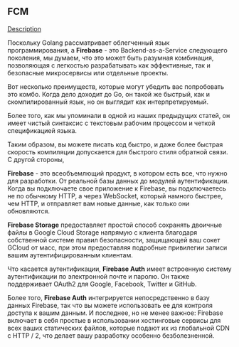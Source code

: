 ## FCM

[Description](https://intelligentbee.com/2018/02/27/firebase-integration-golang/)

Поскольку Golang рассматривает облегченный язык программирования, 
а **Firebase** - это Backend-as-a-Service следующего поколения, мы думаем, что это может быть разумная комбинация, 
позволяющая с легкостью разрабатывать как эффективные, так и безопасные микросервисы или отдельные проекты. 

Вот несколько преимуществ, которые могут убедить вас попробовать это комбо. 
Когда дело доходит до Go, он такой же быстрый, как и скомпилированный язык, 
но он выглядит как интерпретируемый. 

Более того, как мы упоминали в одной из наших предыдущих статей, он имеет чистый синтаксис 
с текстовым рабочим процессом и четкой спецификацией языка. 

Таким образом, вы можете писать код быстро, и даже более быстрая скорость компиляции допускается 
для быстрого стиля обратной связи. С другой стороны, 

**Firebase** - это всеобъемлющий продукт, в котором есть все, что нужно для разработки. 
От реальной базы данных до модулей аутентификации. Когда вы подключаете свое приложение к Firebase, 
вы подключаетесь не по обычному HTTP, а через WebSocket, который намного быстрее, чем HTTP, 
и отправляет вам новые данные, как только они обновляются. 

**Firebase Storage** предоставляет простой способ сохранять двоичные файлы в Google Cloud Storage напрямую 
с клиента благодаря собственной системе правил безопасности, защищающей ваш сокет GCloud от масс, 
при этом предоставляя подробные привилегии записи вашим аутентифицированным клиентам. 

Что касается аутентификации, **Firebase Auth** имеет встроенную систему аутентификации по электронной почте и паролю. 
Он также поддерживает OAuth2 для Google, Facebook, Twitter и GitHub. 

Более того, **Firebase Auth** интегрируется непосредственно в базу данных Firebase, 
так что вы можете использовать ее для контроля доступа к вашим данным. 
И последнее, но не менее важное: Firebase включает в себя простые в использовании хостинговые сервисы 
для всех ваших статических файлов, которые подают их из глобальной CDN с HTTP / 2, 
что делает вашу разработку особенно безболезненной.
